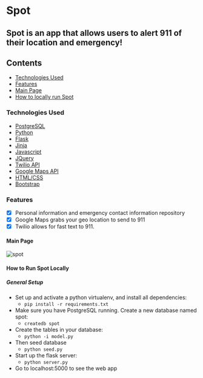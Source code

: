 
# Spot

## Spot is an app that allows users to alert 911 of their location and emergency!

## Contents
* [Technologies Used](#technologiesused)
* [Features](#feautures)
* [Main Page](#main)
* [How to locally run Spot](#run)

### <a name="technologiesused"></a>Technologies Used

* [PostgreSQL](https://www.postgresql.org/)
* [Python](https://www.python.org/)
* [Flask](http://flask.pocoo.org/)
* [Jinja](http://jinja.pocoo.org/)
* [Javascript](https://www.javascript.com/)
* [JQuery](https://jquery.com/)
* [Twilio API](https://www.twilio.com/?mkwid=so15S8OY0&pdv=c&pcrid=178300256561&pmt=e&pkw=twilio%20api&campaign=G_S_Brand_Alpha_NA&utm_source=google&utm_medium=cpc&utm_term=twilio+api&utm_campaign=G_S_Brand_Alpha_NA&utm_content=Brand&gclid=Cj0KEQjwicfHBRCh6KaMp4-asKgBEiQA8GH2x3wyqNz_PwY8NZiDdwfliPwG5LIQCPpNrGTZz5gkXkcaAi-U8P8HAQ)
* [Google Maps API](https://developers.google.com/maps/)
* [HTML/CSS](http://www.w3schools.com/html/html_css.asp)
* [Bootstrap](http://getbootstrap.com/)

### <a name="features"></a>Features

- [x] Personal information and emergency contact information repository
- [x] Google Maps grabs your geo location to send to 911
- [x] Twilio allows for fast text to 911. 

#### <a name="main"></a>Main Page
![spot](https://cloud.githubusercontent.com/assets/11432315/25067333/d790523c-21f4-11e7-8d23-825bbee77e44.gif)

#### <a name="run"></a>How to Run Spot Locally

##### General Setup
* Set up and activate a python virtualenv, and install all dependencies:
    * `pip install -r requirements.txt`
* Make sure you have PostgreSQL running. Create a new database named spot:
  * `createdb spot`
 * Create the tables in your database:
    * `python -i model.py`
 * Then seed database
   * `python seed.py`
 * Start up the flask server:
    * `python server.py`
 * Go to localhost:5000 to see the web app

